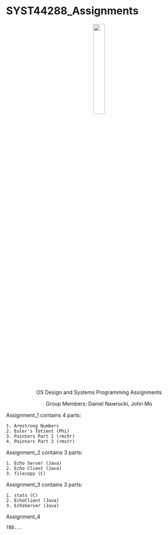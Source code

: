 
# SYST44288_Assignments
<p align="center">
<img src="https://i.imgur.com/3hlvjON.png" width="25%" height="25%">

<p align="center">
OS Design and  Systems Programming Assignments
<p align="center">
Group Members: Daniel Nawrocki, John Mo
<br>

Assignment_1 contains 4 parts:

	1. Armstrong Numbers
	2. Euler's Totient (Phi)
	3. Pointers Part 1 (rmchr)
	4. Pointers Part 2 (rmstr)
	
Assignment_2 contains 3 parts:

	1. Echo Server (Java)
	2. Echo Client (Java)
	3. filecopy (C)
	
Assignment_3 contains 3 parts:

	1. stats (C)
	2. EchoClient (Java)
	3. EchoServer (Java)

Assignment_4 
	
	TBD...
